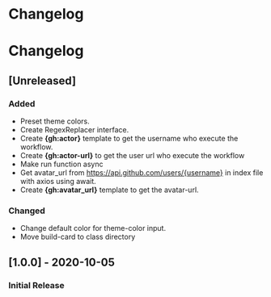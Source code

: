 # Changelog

# Changelog

## [Unreleased]

### Added

- Preset theme colors.
- Create RegexReplacer interface.
- Create **{gh:actor}** template to get the username who execute the workflow.
- Create **{gh:actor-url}** to get the user url who execute the workflow
- Make run function async
- Get avatar_url from https://api.github.com/users/{username} in index file with axios using await.
- Create **{gh:avatar_url}** template to get the avatar-url.

### Changed

- Change default color for theme-color input.
- Move build-card to class directory

## [1.0.0] - 2020-10-05

### Initial Release